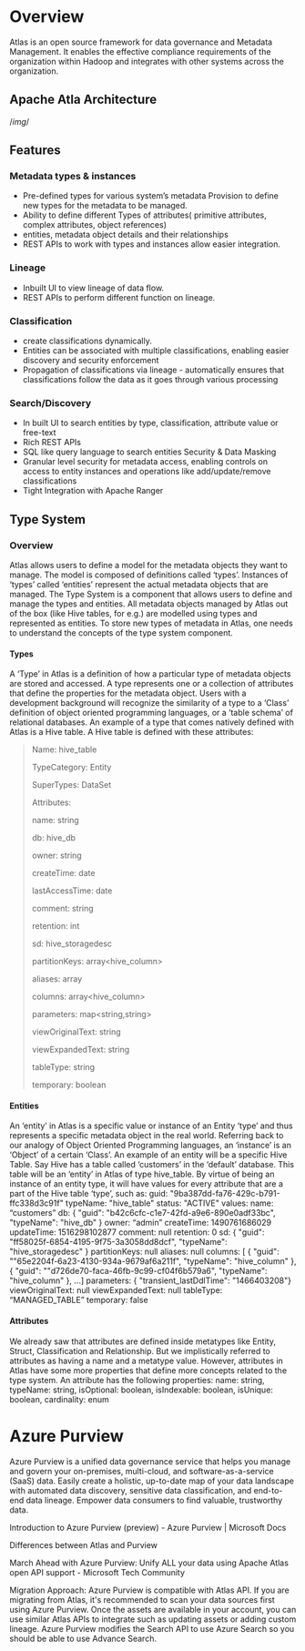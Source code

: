 # Overview

Atlas is an open source framework for data governance and Metadata Management. It enables the effective compliance requirements of the organization within Hadoop and integrates with other systems across the organization.

## Apache Atla Architecture

/*img*/
 
## Features

### Metadata types & instances

-	Pre-defined types for various system’s metadata
	Provision to define new types for the metadata to be managed.
-	Ability to define different Types of attributes( primitive attributes, complex attributes, object references)
-	entities, metadata object details and their relationships
-	REST APIs to work with types and instances allow easier integration.

### Lineage

-	Inbuilt UI to view lineage of data flow.
-	REST APIs to perform different function on lineage.

### Classification

-	 create classifications dynamically. 
-	Entities can be associated with multiple classifications, enabling easier discovery and security enforcement
-	Propagation of classifications via lineage - automatically ensures that classifications follow the data as it goes through various processing

### Search/Discovery

-	In built  UI to search entities by type, classification, attribute value or free-text
-	Rich REST APIs 
-	SQL like query language to search entities Security & Data Masking
-	Granular level security for metadata access, enabling controls on access to entity instances and operations like add/update/remove classifications
-	Tight Integration with Apache Ranger

## Type System

### Overview
Atlas allows users to define a model for the metadata objects they want to manage. The model is composed of definitions called ‘types’. Instances of ‘types’ called ‘entities’ represent the actual metadata objects that are managed. The Type System is a component that allows users to define and manage the types and entities. All metadata objects managed by Atlas out of the box (like Hive tables, for e.g.) are modelled using types and represented as entities. To store new types of metadata in Atlas, one needs to understand the concepts of the type system component.

#### Types

A ‘Type’ in Atlas is a definition of how a particular type of metadata objects are stored and accessed. A type represents one or a collection of attributes that define the properties for the metadata object. Users with a development background will recognize the similarity of a type to a ‘Class’ definition of object oriented programming languages, or a ‘table schema’ of relational databases.
An example of a type that comes natively defined with Atlas is a Hive table. A Hive table is defined with these attributes:

  >  Name:         hive_table	
  >  
 >  TypeCategory: Entity
 >  
 >   SuperTypes:   DataSet
  >
  >	Attributes:
  >	
  >    name:             string
  >    
  >    db:               hive_db
  >    
  >   owner:            string
  >   
  >   createTime:       date
  >  
  >    lastAccessTime:   date
  >     
  >    comment:          string
  >     
  >    retention:        int
  >    
  >   sd:               hive_storagedesc
  >   
  >   partitionKeys:    array<hive_column>
  >   
  >   aliases:          array<string>
  >
  >  columns:          array<hive_column>
  >	
  >    parameters:       map<string,string>
  >	
  >    viewOriginalText: string
  >	
  >    viewExpandedText: string
  >	
  >    tableType:        string
  >	
  >    temporary:        boolean
  
#### Entities
  
An ‘entity’ in Atlas is a specific value or instance of an Entity ‘type’ and thus represents a specific metadata object in the real world. Referring back to our analogy of Object Oriented Programming languages, an ‘instance’ is an ‘Object’ of a certain ‘Class’.
An example of an entity will be a specific Hive Table. Say Hive has a table called ‘customers’ in the ‘default’ database. This table will be an ‘entity’ in Atlas of type hive_table. By virtue of being an instance of an entity type, it will have values for every attribute that are a part of the Hive table ‘type’, such as:
guid:     "9ba387dd-fa76-429c-b791-ffc338d3c91f"
typeName: "hive_table"
status:   "ACTIVE"
values:
    name:             “customers”
    db:               { "guid": "b42c6cfc-c1e7-42fd-a9e6-890e0adf33bc", "typeName": "hive_db" }
    owner:            “admin”
    createTime:       1490761686029
    updateTime:       1516298102877
    comment:          null
    retention:        0
    sd:               { "guid": "ff58025f-6854-4195-9f75-3a3058dd8dcf", "typeName": "hive_storagedesc" }
    partitionKeys:    null
    aliases:          null
    columns:          [ { "guid": ""65e2204f-6a23-4130-934a-9679af6a211f", "typeName": "hive_column" }, { "guid": ""d726de70-faca-46fb-9c99-cf04f6b579a6", "typeName": "hive_column" }, ...]
    parameters:       { "transient_lastDdlTime": "1466403208"}
    viewOriginalText: null
    viewExpandedText: null
    tableType:        “MANAGED_TABLE”
    temporary:        false

#### Attributes
  
We already saw that attributes are defined inside metatypes like Entity, Struct, Classification and Relationship. But we implistically referred to attributes as having a name and a metatype value. However, attributes in Atlas have some more properties that define more concepts related to the type system.
An attribute has the following properties:
    name:        string,
    typeName:    string,
    isOptional:  boolean,
    isIndexable: boolean,
    isUnique:    boolean,
    cardinality: enum
	
# Azure Purview


Azure Purview is a unified data governance service that helps you manage and govern your on-premises, multi-cloud, and software-as-a-service (SaaS) data. Easily create a holistic, up-to-date map of your data landscape with automated data discovery, sensitive data classification, and end-to-end data lineage. Empower data consumers to find valuable, trustworthy data.

Introduction to Azure Purview (preview) - Azure Purview | Microsoft Docs

Differences between Atlas and Purview


March Ahead with Azure Purview: Unify ALL your data using Apache Atlas open API support - Microsoft Tech Community

Migration Approach:
Azure Purview is compatible with Atlas API. If you are migrating from Atlas, it's recommended to scan your data sources first using Azure Purview. Once the assets are available in your account, you can use similar Atlas APIs to integrate such as updating assets or adding custom lineage. Azure Purview modifies the Search API to use Azure Search so you should be able to use Advance Search.
